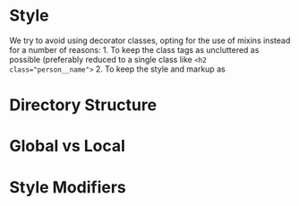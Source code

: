 # Style
We try to avoid using decorator classes, opting for the use of mixins instead for a number of reasons:
	1. To keep the class tags as uncluttered as possible (preferably reduced to a single class like `<h2 class="person__name">`
	2. To keep the style and markup as 
# Directory Structure

# Global vs Local

# Style Modifiers